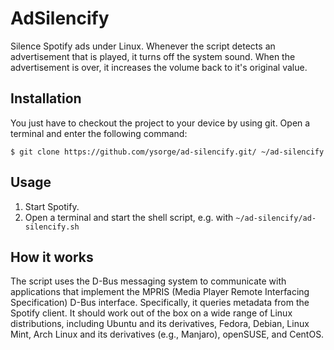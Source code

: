 # AdSilencify

Silence Spotify ads under Linux. Whenever the script detects an advertisement that is played, it turns off the system sound. When the advertisement is over, it increases the volume back to it's original value.

## Installation

You just have to checkout the project to your device by using git. Open a terminal
and enter the following command:

`$ git clone https://github.com/ysorge/ad-silencify.git/ ~/ad-silencify`

## Usage

1. Start Spotify.
2. Open a terminal and start the shell script, e.g. with `~/ad-silencify/ad-silencify.sh`

## How it works

The script uses the D-Bus messaging system to communicate with applications that implement the MPRIS (Media Player Remote Interfacing Specification) D-Bus interface. Specifically, it queries metadata from the Spotify client. It should work out of the box on a wide range of Linux distributions, including Ubuntu and its derivatives, Fedora, Debian, Linux Mint, Arch Linux and its derivatives (e.g., Manjaro), openSUSE, and CentOS. 

